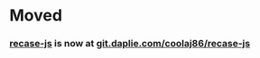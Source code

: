 # Moved
### [recase-js](https://git.daplie.com/coolaj86/recase-js) is now at [git.daplie.com/coolaj86/recase-js](https://git.daplie.com/coolaj86/recase-js)
